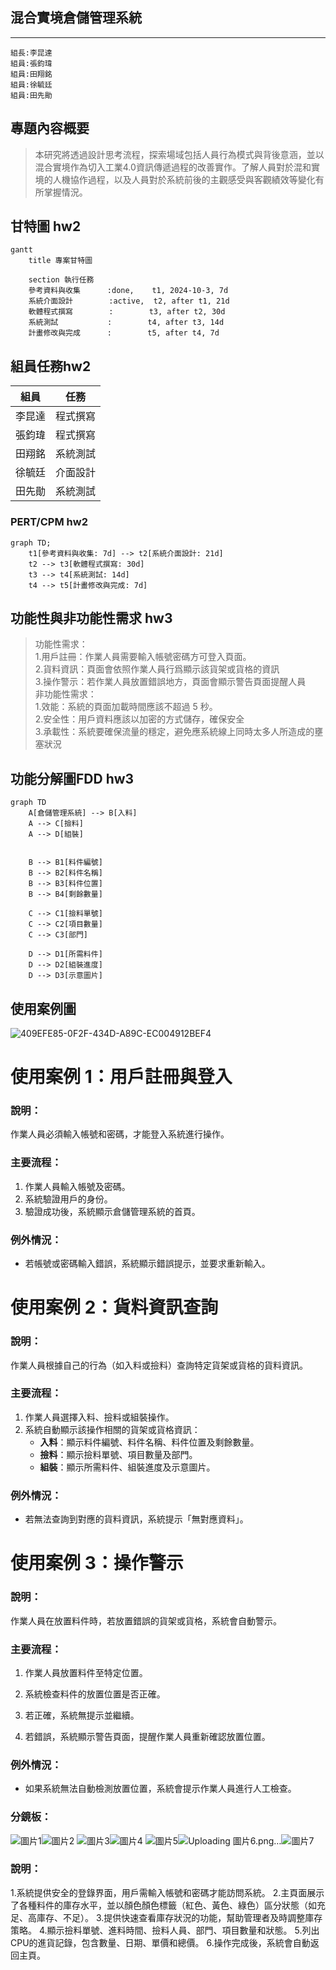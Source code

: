 ## 混合實境倉儲管理系統
***

```
組長:李昆達
組員:張鈞瑋
組員:田翔銘
組員:徐毓廷
組員:田先勛
```
## 專題內容概要
>本研究將透過設計思考流程，探索場域包括人員行為模式與背後意涵，並以混合實境作為切入工業4.0資訊傳遞過程的改善實作。了解人員對於混和實境的人機協作過程，以及人員對於系統前後的主觀感受與客觀績效等變化有所掌握情況。


## 甘特圖 hw2

```mermaid
gantt
    title 專案甘特圖

    section 執行任務
    參考資料與收集      :done,    t1, 2024-10-3, 7d
    系統介面設計        :active,  t2, after t1, 21d
    軟體程式撰寫        :        t3, after t2, 30d
    系統測試           :        t4, after t3, 14d
    計畫修改與完成      :        t5, after t4, 7d
```

## 組員任務hw2
| 組員   | 任務   |
| ------- | ------- | 
| 李昆達   | 程式撰寫   |
| 張鈞瑋   | 程式撰寫   | 
| 田翔銘   | 系統測試   | 
| 徐毓廷   | 介面設計   | 
| 田先勛   | 系統測試   | 

### PERT/CPM hw2
```mermaid
graph TD;
    t1[參考資料與收集: 7d] --> t2[系統介面設計: 21d]
    t2 --> t3[軟體程式撰寫: 30d]
    t3 --> t4[系統測試: 14d]
    t4 --> t5[計畫修改與完成: 7d]
```
## 功能性與非功能性需求 hw3
>功能性需求：
 <br>1.用戶註冊：作業人員需要輸入帳號密碼方可登入頁面。
<br>2.貨料資訊：頁面會依照作業人員行爲顯示該貨架或貨格的資訊
<br>3.操作警示：若作業人員放置錯誤地方，頁面會顯示警告頁面提醒人員<br>
>非功能性需求：
 <br>1.效能：系統的頁面加載時間應該不超過 5 秒。
 <br>2.安全性：用戶資料應該以加密的方式儲存，確保安全
 <br>3.承載性：系統要確保流量的穩定，避免應系統線上同時太多人所造成的壅塞狀況

## 功能分解圖FDD hw3
```mermaid
graph TD
    A[倉儲管理系統] --> B[入料]
    A --> C[撿料]
    A --> D[組裝]


    B --> B1[料件編號]
    B --> B2[料件名稱]
    B --> B3[料件位置]
    B --> B4[剩餘數量]

    C --> C1[撿料單號]
    C --> C2[項目數量]
    C --> C3[部門]

    D --> D1[所需料件]
    D --> D2[組裝進度]
    D --> D3[示意圖片]
```

## 使用案例圖
![409EFE85-0F2F-434D-A89C-EC004912BEF4](https://github.com/user-attachments/assets/513e6d42-6f66-4cdc-900d-5bf1bd062769)



# 使用案例 1：用戶註冊與登入

### 說明：
作業人員必須輸入帳號和密碼，才能登入系統進行操作。

### 主要流程：
1. 作業人員輸入帳號及密碼。
2. 系統驗證用戶的身份。
3. 驗證成功後，系統顯示倉儲管理系統的首頁。


### 例外情況：
- 若帳號或密碼輸入錯誤，系統顯示錯誤提示，並要求重新輸入。
# 使用案例 2：貨料資訊查詢

### 說明：
作業人員根據自己的行為（如入料或撿料）查詢特定貨架或貨格的貨料資訊。

### 主要流程：
1. 作業人員選擇入料、撿料或組裝操作。
2. 系統自動顯示該操作相關的貨架或貨格資訊：
   - **入料**：顯示料件編號、料件名稱、料件位置及剩餘數量。
   - **撿料**：顯示撿料單號、項目數量及部門。
   - **組裝**：顯示所需料件、組裝進度及示意圖片。

### 例外情況：
- 若無法查詢到對應的貨料資訊，系統提示「無對應資料」。

# 使用案例 3：操作警示

### 說明：
作業人員在放置料件時，若放置錯誤的貨架或貨格，系統會自動警示。

### 主要流程：
1. 作業人員放置料件至特定位置。
2. 系統檢查料件的放置位置是否正確。

3. 若正確，系統無提示並繼續。
4. 若錯誤，系統顯示警告頁面，提醒作業人員重新確認放置位置。

### 例外情況：
- 如果系統無法自動檢測放置位置，系統會提示作業人員進行人工檢查。

### 分鏡板：
![圖片1](https://github.com/user-attachments/assets/b24b8ce5-7e61-4109-af29-c317a1b46637)![圖片2](https://github.com/user-attachments/assets/81247e9c-a983-4ea7-b59f-5c8e399930cf)
![圖片3](https://github.com/user-attachments/assets/3bbfe719-e54e-426c-99ca-2815b3009f04)![圖片4](https://github.com/user-attachments/assets/84333f0d-8518-40b9-b619-0a7f95794348)
![圖片5](https://github.com/user-attachments/assets/a7f66cab-1b4c-4de0-bb6a-045f70db3e56)![Uploading 圖片6.png…]()![圖片7](https://github.com/user-attachments/assets/1120ff5b-227b-43f2-a7ba-180ea2ebd99d)
### 說明：
1.系統提供安全的登錄界面，用戶需輸入帳號和密碼才能訪問系統。
2.主頁面展示了各種料件的庫存水平，並以顏色顏色標籤（紅色、黃色、綠色）區分狀態（如充足、高庫存、不足）。
3.提供快速查看庫存狀況的功能，幫助管理者及時調整庫存策略。
4.顯示撿料單號、進料時間、撿料人員、部門、項目數量和狀態。
5.列出CPU的進貨記錄，包含數量、日期、單價和總價。
6.操作完成後，系統會自動返回主頁。


